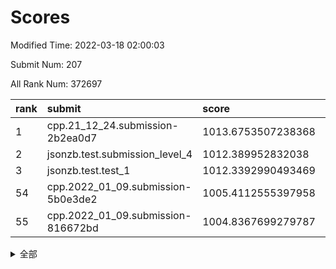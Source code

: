 # Scores

Modified Time: 2022-03-18 02:00:03

Submit Num: 207

All Rank Num: 372697

| rank |               submit               |       score        |       sigma        | pk_num |
| :--- | :--------------------------------- | :----------------- | :----------------- | :----- |
| 1    | cpp.21_12_24.submission-2b2ea0d7   | 1013.6753507238368 | 0.8204609525393414 | 7199   |
| 2    | jsonzb.test.submission_level_4     | 1012.389952832038  | 0.7928357921119797 | 7205   |
| 3    | jsonzb.test.test_1                 | 1012.3392990493469 | 0.7723308914555564 | 7204   |
| 54   | cpp.2022_01_09.submission-5b0e3de2 | 1005.4112555397958 | 0.7345215756723424 | 7206   |
| 55   | cpp.2022_01_09.submission-816672bd | 1004.8367699279787 | 0.7114201195037178 | 7195   |


<details>
<summary>全部</summary>

| rank |                 submit                 |       score        |       sigma        | pk_num |
| :--- | :------------------------------------- | :----------------- | :----------------- | :----- |
| 1    | cpp.21_12_24.submission-2b2ea0d7       | 1013.6753507238368 | 0.8204609525393414 | 7199   |
| 2    | jsonzb.test.submission_level_4         | 1012.389952832038  | 0.7928357921119797 | 7205   |
| 3    | jsonzb.test.test_1                     | 1012.3392990493469 | 0.7723308914555564 | 7204   |
| 4    | gobigger.level_3.submission_level_3_27 | 1011.7150489979131 | 0.7681090807110966 | 7202   |
| 5    | gobigger.level_3.submission_level_3_38 | 1011.4627846325823 | 0.7598058893073654 | 7198   |
| 6    | gobigger.level_3.submission_level_3_42 | 1011.4105831460979 | 0.7866966137838298 | 7209   |
| 7    | gobigger.level_3.submission_level_3_43 | 1011.2994164026343 | 0.7515157123815692 | 7200   |
| 8    | gobigger.level_3.submission_level_3_29 | 1011.2432783083624 | 0.7451855085557607 | 7202   |
| 9    | gobigger.level_3.submission_level_3_49 | 1011.2325680934251 | 0.7575116092644365 | 7207   |
| 10   | gobigger.level_3.submission_level_3_9  | 1011.2233318796088 | 0.7829544807137416 | 7205   |
| 11   | gobigger.level_3.submission_level_3_6  | 1011.0397521270921 | 0.7649794164802038 | 7203   |
| 12   | gobigger.level_3.submission_level_3_31 | 1011.0003271508166 | 0.7796687934030084 | 7205   |
| 13   | gobigger.level_3.submission_level_3_47 | 1010.9800581069522 | 0.7715071942591586 | 7200   |
| 14   | gobigger.level_3.submission_level_3_28 | 1010.9026960096403 | 0.75339243566676   | 7204   |
| 15   | gobigger.level_3.submission_level_3_17 | 1010.86050610812   | 0.7556650515864016 | 7203   |
| 16   | gobigger.level_3.submission_level_3_44 | 1010.7889002055462 | 0.755192329571509  | 7203   |
| 17   | gobigger.level_3.submission_level_3_20 | 1010.7353676392361 | 0.7504578145159123 | 7205   |
| 18   | gobigger.level_3.submission_level_3_33 | 1010.6684198255277 | 0.7666298177943375 | 7201   |
| 19   | gobigger.level_3.submission_level_3_2  | 1010.6320971780642 | 0.7419852892785478 | 7199   |
| 20   | gobigger.level_3.submission_level_3_45 | 1010.4787753549714 | 0.7444797490090439 | 7201   |
| 21   | gobigger.level_3.submission_level_3_14 | 1010.4732141088464 | 0.7545183028903496 | 7203   |
| 22   | gobigger.level_3.submission_level_3_12 | 1010.4234116583116 | 0.7506638942201992 | 7201   |
| 23   | gobigger.level_3.submission_level_3_36 | 1010.4083530221882 | 0.7733734321432133 | 7199   |
| 24   | gobigger.level_3.submission_level_3_30 | 1010.3871359441705 | 0.7495277582471098 | 7200   |
| 25   | gobigger.level_3.submission_level_3_34 | 1010.3673669531112 | 0.7803950878728093 | 7200   |
| 26   | gobigger.level_3.submission_level_3_25 | 1010.3180538603941 | 0.7830570141172601 | 7201   |
| 27   | gobigger.level_3.submission_level_3_39 | 1010.2890081374803 | 0.7639723599082436 | 7196   |
| 28   | gobigger.level_3.submission_level_3_24 | 1010.2390798589918 | 0.7509388705136464 | 7202   |
| 29   | gobigger.level_3.submission_level_3_22 | 1010.1805748595442 | 0.7525822419281413 | 7204   |
| 30   | gobigger.level_3.submission_level_3_5  | 1010.1747375992807 | 0.7551549050635522 | 7204   |
| 31   | gobigger.level_3.submission_level_3_41 | 1010.0714414894187 | 0.7496633236001853 | 7196   |
| 32   | gobigger.level_3.submission_level_3_4  | 1010.0364853794308 | 0.7779201747994395 | 7202   |
| 33   | gobigger.level_3.submission_level_3_3  | 1010.0209553955835 | 0.7729441423427217 | 7202   |
| 34   | gobigger.level_3.submission_level_3_32 | 1009.9291176991013 | 0.7426767169020604 | 7201   |
| 35   | gobigger.level_3.submission_level_3_11 | 1009.8461577464026 | 0.774531077661837  | 7200   |
| 36   | gobigger.level_3.submission_level_3_16 | 1009.7448362136291 | 0.7487692103455411 | 7197   |
| 37   | gobigger.level_3.submission_level_3_26 | 1009.719869564012  | 0.7578300788681881 | 7206   |
| 38   | gobigger.level_3.submission_level_3_35 | 1009.7008998461713 | 0.7475927056672775 | 7202   |
| 39   | gobigger.level_3.submission_level_3_37 | 1009.6671254254146 | 0.7690945972619504 | 7207   |
| 40   | gobigger.level_3.submission_level_3_48 | 1009.5801819176344 | 0.7561955985824395 | 7206   |
| 41   | gobigger.level_3.submission_level_3_10 | 1009.5709926515476 | 0.7838279165733336 | 7207   |
| 42   | gobigger.level_3.submission_level_3_19 | 1009.5361495692673 | 0.7426175135162096 | 7203   |
| 43   | gobigger.level_3.submission_level_3_40 | 1009.4940352523706 | 0.7497655827073653 | 7201   |
| 44   | gobigger.level_3.submission_level_3_1  | 1009.4309938581252 | 0.7664453677155526 | 7203   |
| 45   | gobigger.level_3.submission_level_3_0  | 1009.365538961915  | 0.7609515708289254 | 7205   |
| 46   | gobigger.level_3.submission_level_3_21 | 1009.2627546617817 | 0.7782324328946069 | 7200   |
| 47   | gobigger.level_3.submission_level_3_13 | 1009.2452988425251 | 0.747962670075247  | 7204   |
| 48   | gobigger.level_3.submission_level_3_7  | 1009.2039172552962 | 0.7424190309031486 | 7204   |
| 49   | gobigger.level_3.submission_level_3_18 | 1009.1424060246471 | 0.7355669958689528 | 7202   |
| 50   | gobigger.level_3.submission_level_3_23 | 1009.081892810553  | 0.7447892883051237 | 7200   |
| 51   | gobigger.level_3.submission_level_3_15 | 1008.9909816152039 | 0.7321746507024577 | 7206   |
| 52   | gobigger.level_3.submission_level_3_8  | 1008.4984532170874 | 0.745000815671565  | 7203   |
| 53   | gobigger.level_3.submission_level_3_46 | 1008.1300146490596 | 0.7540960788955338 | 7206   |
| 54   | cpp.2022_01_09.submission-5b0e3de2     | 1005.4112555397958 | 0.7345215756723424 | 7206   |
| 55   | cpp.2022_01_09.submission-816672bd     | 1004.8367699279787 | 0.7114201195037178 | 7195   |
| 56   | gobigger.level_1.submission_level_1_28 | 1004.4323862926432 | 0.7148447056898838 | 7208   |
| 57   | gobigger.level_1.submission_level_1_20 | 1004.3397166225398 | 0.721249582499538  | 7204   |
| 58   | gobigger.level_1.submission_level_1_36 | 1004.2465122937873 | 0.7338341641113804 | 7207   |
| 59   | gobigger.level_1.submission_level_1_33 | 1004.0587938708729 | 0.7175252744169489 | 7202   |
| 60   | gobigger.level_1.submission_level_1_13 | 1003.9897987798373 | 0.7113015829408459 | 7201   |
| 61   | gobigger.level_1.submission_level_1_27 | 1003.9746205347963 | 0.7134877950792379 | 7203   |
| 62   | gobigger.level_1.submission_level_1_43 | 1003.9001492764023 | 0.7234637025983418 | 7200   |
| 63   | gobigger.level_1.submission_level_1_44 | 1003.8572610600714 | 0.7121240170807797 | 7202   |
| 64   | gobigger.level_1.submission_level_1_42 | 1003.816476134583  | 0.7264071953115441 | 7202   |
| 65   | gobigger.level_1.submission_level_1_39 | 1003.7851265054926 | 0.7252870970965188 | 7196   |
| 66   | gobigger.level_1.submission_level_1_26 | 1003.7535439242126 | 0.7239968894355185 | 7199   |
| 67   | gobigger.level_1.submission_level_1_38 | 1003.7366092576932 | 0.7291030351295325 | 7203   |
| 68   | gobigger.level_1.submission_level_1_8  | 1003.7159416521584 | 0.7299987960713276 | 7203   |
| 69   | gobigger.level_1.submission_level_1_47 | 1003.6141311048976 | 0.7131813937453054 | 7201   |
| 70   | gobigger.level_1.submission_level_1_25 | 1003.602014406545  | 0.741298900253622  | 7204   |
| 71   | gobigger.level_1.submission_level_1_12 | 1003.5427625172595 | 0.7119290869229539 | 7196   |
| 72   | gobigger.level_1.submission_level_1_0  | 1003.5415260364233 | 0.7055777294905039 | 7204   |
| 73   | gobigger.level_1.submission_level_1_32 | 1003.494176023199  | 0.7185812601699635 | 7206   |
| 74   | gobigger.level_1.submission_level_1_23 | 1003.4789587176531 | 0.7247556916247148 | 7201   |
| 75   | gobigger.level_1.submission_level_1_30 | 1003.4700695770767 | 0.7162863871352987 | 7199   |
| 76   | gobigger.level_1.submission_level_1_9  | 1003.430594230382  | 0.7126934889561068 | 7201   |
| 77   | gobigger.level_1.submission_level_1_35 | 1003.4252817205413 | 0.7237203152223443 | 7201   |
| 78   | gobigger.level_1.submission_level_1_40 | 1003.4048994473253 | 0.7162519162346602 | 7202   |
| 79   | gobigger.level_1.submission_level_1_19 | 1003.3902291500818 | 0.722544179429987  | 7204   |
| 80   | gobigger.level_1.submission_level_1_49 | 1003.3302338993686 | 0.7262466125670416 | 7199   |
| 81   | gobigger.level_1.submission_level_1_3  | 1003.3229550883799 | 0.716252306449036  | 7201   |
| 82   | gobigger.level_1.submission_level_1_16 | 1003.2697010668624 | 0.7192131750810082 | 7204   |
| 83   | gobigger.level_1.submission_level_1_17 | 1003.2077078100417 | 0.7149106269546481 | 7202   |
| 84   | gobigger.level_1.submission_level_1_11 | 1003.2058051771475 | 0.7357773574807872 | 7207   |
| 85   | gobigger.level_1.submission_level_1_2  | 1003.1809960592137 | 0.7257210896662792 | 7202   |
| 86   | gobigger.level_1.submission_level_1_6  | 1003.1781106680626 | 0.7167549687870034 | 7197   |
| 87   | gobigger.level_1.submission_level_1_5  | 1003.1676106459826 | 0.7089629776635801 | 7206   |
| 88   | gobigger.level_1.submission_level_1_29 | 1003.1526252295542 | 0.716490736417777  | 7202   |
| 89   | gobigger.level_1.submission_level_1_34 | 1003.1413282279356 | 0.7171741916189548 | 7202   |
| 90   | gobigger.level_1.submission_level_1_1  | 1003.1221155589586 | 0.7158575458514826 | 7203   |
| 91   | gobigger.level_1.submission_level_1_37 | 1003.087048376019  | 0.7258113282902249 | 7206   |
| 92   | gobigger.level_1.submission_level_1_48 | 1003.0793360224569 | 0.7113479255713869 | 7199   |
| 93   | gobigger.level_1.submission_level_1_21 | 1002.9493232870645 | 0.7056969078271005 | 7200   |
| 94   | gobigger.level_1.submission_level_1_46 | 1002.8389499045518 | 0.718369563365036  | 7195   |
| 95   | gobigger.level_1.submission_level_1_15 | 1002.8156135759486 | 0.707184396901095  | 7203   |
| 96   | gobigger.level_1.submission_level_1_31 | 1002.7381697641612 | 0.7173780267370342 | 7200   |
| 97   | gobigger.level_1.submission_level_1_4  | 1002.721365580669  | 0.7100763678610573 | 7196   |
| 98   | gobigger.level_1.submission_level_1_24 | 1002.6848879579355 | 0.7217980022433698 | 7197   |
| 99   | gobigger.level_1.submission_level_1_10 | 1002.4946126174365 | 0.7177153452471684 | 7201   |
| 100  | gobigger.level_1.submission_level_1_14 | 1002.4756472606939 | 0.7169463292228162 | 7205   |
| 101  | gobigger.level_1.submission_level_1_7  | 1002.3629270892748 | 0.7178777107014525 | 7203   |
| 102  | gobigger.level_1.submission_level_1_45 | 1002.3417576266021 | 0.7095624836371212 | 7201   |
| 103  | gobigger.level_1.submission_level_1_18 | 1002.285613872036  | 0.7118883663172136 | 7204   |
| 104  | gobigger.level_1.submission_level_1_41 | 1001.8718880937412 | 0.7159991420058331 | 7197   |
| 105  | gobigger.level_1.submission_level_1_22 | 1001.2964903758871 | 0.7258799943176724 | 7204   |
| 106  | gobigger.random.submission_random_4    | 997.1035662940134  | 0.7074874565533691 | 7200   |
| 107  | gobigger.random.submission_random_42   | 996.9160021453185  | 0.7064356916097517 | 7197   |
| 108  | gobigger.random.submission_random_0    | 996.7239616292615  | 0.7074313363369752 | 7201   |
| 109  | gobigger.random.submission_random_14   | 996.715453734525   | 0.7246904868689821 | 7206   |
| 110  | gobigger.random.submission_random_24   | 996.5859340626666  | 0.7084485592679736 | 7203   |
| 111  | gobigger.random.submission_random_33   | 996.5577306402629  | 0.7226265550254727 | 7203   |
| 112  | gobigger.random.submission_random_49   | 996.5240370668266  | 0.7220782147584371 | 7204   |
| 113  | gobigger.random.submission_random_2    | 996.5147022444243  | 0.705645987792869  | 7200   |
| 114  | gobigger.random.submission_random_21   | 996.5074149198927  | 0.7139541688971313 | 7200   |
| 115  | gobigger.random.submission_random_41   | 996.503415149573   | 0.7208504379503239 | 7203   |
| 116  | gobigger.random.submission_random_6    | 996.4387183747174  | 0.6983385537325405 | 7201   |
| 117  | gobigger.random.submission_random_7    | 996.4135767495173  | 0.713433049776287  | 7197   |
| 118  | gobigger.random.submission_random_31   | 996.3997077865314  | 0.7074477130071103 | 7200   |
| 119  | gobigger.random.submission_random_12   | 996.3863056158299  | 0.7236473095416368 | 7199   |
| 120  | gobigger.random.submission_random_44   | 996.3677870524988  | 0.7160153098319398 | 7198   |
| 121  | gobigger.random.submission_random_47   | 996.3566841407961  | 0.7089955986915741 | 7202   |
| 122  | gobigger.random.submission_random_46   | 996.323926311194   | 0.7140996367944928 | 7203   |
| 123  | gobigger.random.submission_random_38   | 996.3168677567077  | 0.7047082925712685 | 7197   |
| 124  | gobigger.random.submission_random_27   | 996.3046150220443  | 0.7118758740527026 | 7203   |
| 125  | gobigger.random.submission_random_22   | 996.2925948481795  | 0.7164563439355145 | 7202   |
| 126  | gobigger.random.submission_random_39   | 996.2262885864974  | 0.7113427363764088 | 7203   |
| 127  | gobigger.random.submission_random_19   | 996.2208723132921  | 0.7128153081325814 | 7202   |
| 128  | gobigger.random.submission_random_43   | 996.2175770449127  | 0.7120699759241604 | 7198   |
| 129  | gobigger.random.submission_random_37   | 996.1753121836097  | 0.7196351504768694 | 7204   |
| 130  | gobigger.random.submission_random_17   | 996.1527117617895  | 0.7101848327804363 | 7201   |
| 131  | gobigger.random.submission_random_29   | 996.1368606845728  | 0.6962676421181195 | 7201   |
| 132  | gobigger.random.submission_random_18   | 996.1310456711361  | 0.7094201212431298 | 7203   |
| 133  | gobigger.random.submission_random_23   | 996.0898894104305  | 0.7022945124978364 | 7201   |
| 134  | gobigger.random.submission_random_28   | 996.0827198488992  | 0.7080727889227582 | 7201   |
| 135  | gobigger.random.submission_random_16   | 996.0435729395106  | 0.7276692099686978 | 7202   |
| 136  | gobigger.random.submission_random_3    | 996.0005218233218  | 0.707472746478576  | 7209   |
| 137  | gobigger.random.submission_random_45   | 995.8918908009815  | 0.6972781551573164 | 7201   |
| 138  | gobigger.random.submission_random_11   | 995.8233781594563  | 0.7156294182656374 | 7206   |
| 139  | gobigger.random.submission_random_9    | 995.7483527914317  | 0.7103523180765333 | 7202   |
| 140  | gobigger.random.submission_random_26   | 995.7393733413036  | 0.7151265085437685 | 7202   |
| 141  | gobigger.random.submission_random_48   | 995.7277898509624  | 0.7184331355811531 | 7202   |
| 142  | gobigger.random.submission_random_34   | 995.7119496100196  | 0.7154111849757397 | 7199   |
| 143  | gobigger.random.submission_random_35   | 995.7066757462879  | 0.7064488648785614 | 7207   |
| 144  | gobigger.random.submission_random_5    | 995.4652455184895  | 0.7076334278500543 | 7201   |
| 145  | gobigger.random.submission_random_20   | 995.4453986772317  | 0.7225349708788487 | 7200   |
| 146  | gobigger.random.submission_random_36   | 995.3315979297868  | 0.7167308022017266 | 7195   |
| 147  | gobigger.random.submission_random_10   | 995.2691669819591  | 0.7067693401974273 | 7199   |
| 148  | gobigger.random.submission_random_32   | 995.1944946071596  | 0.7104905313336608 | 7200   |
| 149  | gobigger.random.submission_random_13   | 995.1850521973226  | 0.7184077738937021 | 7204   |
| 150  | gobigger.random.submission_random_1    | 995.1676754327113  | 0.7109662606072472 | 7202   |
| 151  | gobigger.random.submission_random_15   | 995.1462832905285  | 0.704173916153599  | 7204   |
| 152  | gobigger.random.submission_random_30   | 995.1289728480054  | 0.7044850554364362 | 7203   |
| 153  | gobigger.random.submission_random_8    | 995.0274781848299  | 0.6973608252002943 | 7203   |
| 154  | gobigger.random.submission_random_40   | 994.918045128214   | 0.7223517912675074 | 7203   |
| 155  | gobigger.random.submission_random_25   | 994.6204362536387  | 0.7074556184354126 | 7199   |
| 156  | gobigger.level_2.submission_level_2_46 | 993.7986998373946  | 0.7367954170812988 | 7199   |
| 157  | gobigger.level_2.submission_level_2_41 | 993.651584971719   | 0.7207012626183216 | 7197   |
| 158  | gobigger.level_2.submission_level_2_43 | 993.5772519418222  | 0.7458457747250735 | 7199   |
| 159  | gobigger.level_2.submission_level_2_45 | 993.5073415809335  | 0.7442737920263136 | 7208   |
| 160  | gobigger.level_2.submission_level_2_22 | 993.4005374365034  | 0.7461074664799958 | 7195   |
| 161  | gobigger.level_2.submission_level_2_12 | 993.3043551926845  | 0.7493108173797284 | 7200   |
| 162  | gobigger.level_2.submission_level_2_32 | 993.2018728100684  | 0.7286597637699009 | 7198   |
| 163  | gobigger.level_2.submission_level_2_27 | 993.0464720102317  | 0.7318400879205483 | 7201   |
| 164  | gobigger.level_2.submission_level_2_18 | 993.0406048705673  | 0.7299122428565741 | 7204   |
| 165  | gobigger.level_2.submission_level_2_42 | 992.9973064623281  | 0.7274824432473946 | 7205   |
| 166  | gobigger.level_2.submission_level_2_44 | 992.8804906880754  | 0.7518909698911359 | 7205   |
| 167  | gobigger.level_2.submission_level_2_20 | 992.7973175826531  | 0.7601964182588333 | 7204   |
| 168  | gobigger.level_2.submission_level_2_13 | 992.7784048377159  | 0.7464316641625814 | 7200   |
| 169  | gobigger.level_2.submission_level_2_10 | 992.4311412190856  | 0.7606707577146764 | 7203   |
| 170  | gobigger.level_2.submission_level_2_19 | 992.3512050897466  | 0.7492933299404856 | 7202   |
| 171  | gobigger.level_2.submission_level_2_49 | 992.3349563673461  | 0.7398016786977134 | 7207   |
| 172  | gobigger.level_2.submission_level_2_0  | 992.1930766782251  | 0.7515668000123195 | 7204   |
| 173  | gobigger.level_2.submission_level_2_24 | 992.129346244911   | 0.7576255227348172 | 7201   |
| 174  | gobigger.level_2.submission_level_2_11 | 992.1084246819805  | 0.7514681300748576 | 7197   |
| 175  | gobigger.level_2.submission_level_2_3  | 992.0996641731418  | 0.7457090837851775 | 7201   |
| 176  | gobigger.level_2.submission_level_2_39 | 992.0591755741151  | 0.7435630249557365 | 7202   |
| 177  | gobigger.level_2.submission_level_2_16 | 992.0309832103593  | 0.7602108959827258 | 7197   |
| 178  | gobigger.level_2.submission_level_2_33 | 991.9976783567869  | 0.7582043602355162 | 7207   |
| 179  | gobigger.level_2.submission_level_2_15 | 991.9516358975155  | 0.7448646009461879 | 7200   |
| 180  | gobigger.level_2.submission_level_2_4  | 991.9077378469464  | 0.743066141331324  | 7204   |
| 181  | gobigger.level_2.submission_level_2_2  | 991.8808400333479  | 0.7468989007357172 | 7204   |
| 182  | gobigger.level_2.submission_level_2_48 | 991.8388495174164  | 0.7515397643912644 | 7204   |
| 183  | gobigger.level_2.submission_level_2_35 | 991.8361827967335  | 0.7362979835272166 | 7204   |
| 184  | gobigger.level_2.submission_level_2_1  | 991.7589101559807  | 0.7511987822068441 | 7199   |
| 185  | gobigger.level_2.submission_level_2_5  | 991.6800898244783  | 0.7435150685999263 | 7201   |
| 186  | gobigger.level_2.submission_level_2_30 | 991.6051563246388  | 0.7350076293110533 | 7206   |
| 187  | gobigger.level_2.submission_level_2_28 | 991.5942444161162  | 0.734072008095289  | 7202   |
| 188  | gobigger.level_2.submission_level_2_9  | 991.5769246057118  | 0.755209546049169  | 7204   |
| 189  | gobigger.level_2.submission_level_2_17 | 991.5106002950273  | 0.7460201070515571 | 7200   |
| 190  | gobigger.level_2.submission_level_2_36 | 991.4181083458624  | 0.7437657585174164 | 7204   |
| 191  | gobigger.level_2.submission_level_2_34 | 991.3841638930778  | 0.7639314537764748 | 7199   |
| 192  | gobigger.level_2.submission_level_2_31 | 991.2547292014566  | 0.7570302796517003 | 7203   |
| 193  | gobigger.level_2.submission_level_2_29 | 991.1213273325702  | 0.7536548820172333 | 7202   |
| 194  | gobigger.level_2.submission_level_2_47 | 991.0720866677844  | 0.7438956870971328 | 7199   |
| 195  | gobigger.level_2.submission_level_2_14 | 991.07130950912    | 0.7482463253571224 | 7201   |
| 196  | gobigger.level_2.submission_level_2_21 | 991.0584551444935  | 0.7724846105993879 | 7206   |
| 197  | gobigger.level_2.submission_level_2_6  | 990.9100314596461  | 0.7617827701955715 | 7205   |
| 198  | gobigger.level_2.submission_level_2_38 | 990.9084318804895  | 0.7642902904796456 | 7199   |
| 199  | gobigger.level_2.submission_level_2_26 | 990.8135796172203  | 0.7535014145857587 | 7205   |
| 200  | gobigger.level_2.submission_level_2_37 | 990.8039203532813  | 0.7523822823260317 | 7198   |
| 201  | gobigger.level_2.submission_level_2_40 | 990.7410452479609  | 0.7576738342153304 | 7203   |
| 202  | gobigger.level_2.submission_level_2_23 | 990.5562544253237  | 0.7470053242529754 | 7207   |
| 203  | gobigger.level_2.submission_level_2_25 | 990.5548300312049  | 0.7580161548801195 | 7202   |
| 204  | gobigger.level_2.submission_level_2_7  | 990.3760367903457  | 0.7662482030636719 | 7204   |
| 205  | gobigger.level_2.submission_level_2_8  | 990.373266829072   | 0.7636591407831461 | 7199   |
| 206  | gobigger.none.submission_none_0        | 977.0268812251147  | 1.3235927714771847 | 7203   |
| 207  | gobigger.none.submission_none_1        | 975.3251556384217  | 1.4689276620584235 | 7198   |

</details>